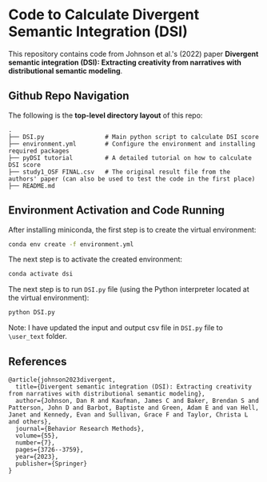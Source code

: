 # Code to Calculate Divergent Semantic Integration (DSI)
This repository contains code from Johnson et al.'s (2022) paper **Divergent semantic integration (DSI): Extracting creativity from narratives with distributional semantic modeling**.

## Github Repo Navigation
The following is the **top-level directory layout** of this repo:

    .
    ├── DSI.py                 # Main python script to calculate DSI score
    ├── environment.yml        # Configure the environment and installing required packages
    ├── pyDSI tutorial         # A detailed tutorial on how to calculate DSI score
    ├── study1_OSF FINAL.csv   # The original result file from the authors' paper (can also be used to test the code in the first place)
    ├── README.md

## Environment Activation and Code Running
After installing miniconda, the first step is to create the virtual environment: 
```bash
conda env create -f environment.yml
```

The next step is to activate the created environment:
```bash
conda activate dsi
```

The next step is to run `DSI.py` file (using the Python interpreter located at the virtual environment):
```bash
python DSI.py 
```

Note: I have updated the input and output csv file in `DSI.py` file to `\user_text` folder.

## References
```
@article{johnson2023divergent,
  title={Divergent semantic integration (DSI): Extracting creativity from narratives with distributional semantic modeling},
  author={Johnson, Dan R and Kaufman, James C and Baker, Brendan S and Patterson, John D and Barbot, Baptiste and Green, Adam E and van Hell, Janet and Kennedy, Evan and Sullivan, Grace F and Taylor, Christa L and others},
  journal={Behavior Research Methods},
  volume={55},
  number={7},
  pages={3726--3759},
  year={2023},
  publisher={Springer}
}
```
